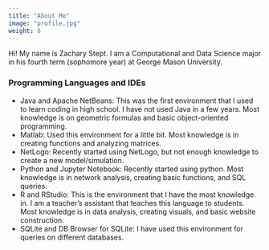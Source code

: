 ```yaml
---
title: "About Me"
image: "profile.jpg"
weight: 8
---
```


Hi! My name is Zachary Stept. I am a Computational and Data Science major in his fourth term (sophomore year) at George Mason University. 

### Programming Languages and IDEs

* Java and Apache NetBeans: This was the first environment that I used to learn coding in high school. I have not used Java in a few years. Most knowledge is on geometric formulas and basic object-oriented programming.
* Matlab: Used this environment for a little bit. Most knowledge is in creating functions and analyzing matrices.
* NetLogo: Recently started using NetLogo, but not enough knowledge to create a new model/simulation.
* Python and Jupyter Notebook: Recently started using python. Most knowledge is in network analysis, creating basic functions, and SQL queries.
* R and RStudio: This is the environment that I have the most knowledge in. I am a teacher’s assistant that teaches this language to students. Most knowledge is in data analysis, creating visuals, and basic website construction.
* SQLite and DB Browser for SQLite: I have used this environment for queries on different databases.
